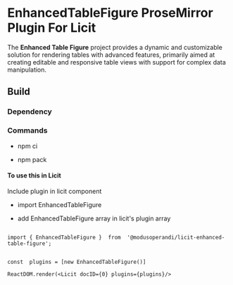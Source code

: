 # EnhancedTableFigure ProseMirror Plugin For Licit

The **Enhanced Table Figure** project provides a dynamic and customizable solution for rendering tables with advanced features, primarily aimed at creating editable and responsive table views with support for complex data manipulation. 

## Build

### Dependency

### Commands

- npm ci

- npm pack

#### To use this in Licit

Include plugin in licit component

- import EnhancedTableFigure

- add EnhancedTableFigure array in licit's plugin array

```

import { EnhancedTableFigure }  from  '@modusoperandi/licit-enhanced-table-figure';


const  plugins = [new EnhancedTableFigure()]

ReactDOM.render(<Licit docID={0} plugins={plugins}/>


```
